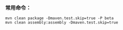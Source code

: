 ### 常用命令：

```
mvn clean package -Dmaven.test.skip=true -P beta
mvn clean assembly:assembly -Dmaven.test.skip=true
```



